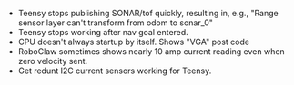 * Teensy stops publishing SONAR/tof quickly, resulting in, e.g., "Range sensor layer can't transform from odom to sonar_0"
* Teensy stops working after nav goal entered.
* CPU doesn't always startup by itself. Shows "VGA" post code
* RoboClaw sometimes shows nearly 10 amp current reading even when zero velocity sent.
* Get redunt I2C current sensors working for Teensy.
  